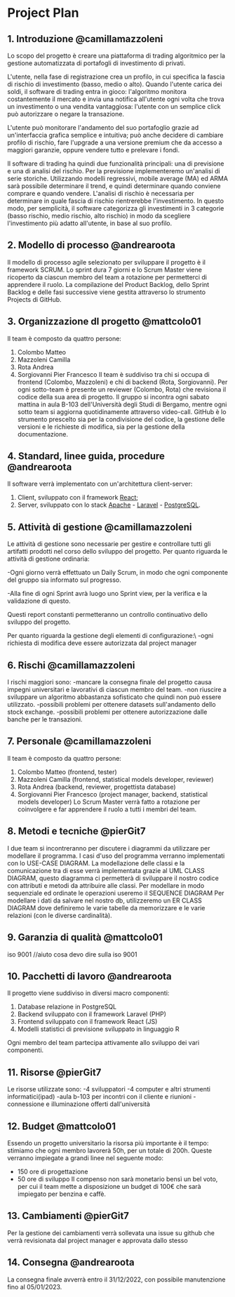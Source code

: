 # Project Plan
## 1. Introduzione @camillamazzoleni
Lo scopo del progetto è creare una piattaforma di trading algoritmico per la gestione automatizzata di portafogli di investimento di privati.

L'utente, nella fase di registrazione crea un profilo, in cui specifica la fascia di rischio di investimento (basso, medio o alto). Quando l'utente carica dei soldi, il software di trading entra in gioco: l'algoritmo monitora costantemente il mercato e invia una notifica all'utente ogni volta che trova un investimento o una vendita vantaggiosa: l'utente con un semplice click può autorizzare o negare la transazione.

L'utente può monitorare l'andamento del suo portafoglio grazie ad un'interfaccia grafica semplice e intuitiva; può anche decidere di cambiare profilo di rischio, fare l'upgrade a una versione premium che da accesso a maggiori garanzie, oppure vendere tutto e prelevare i fondi.

Il software di trading ha quindi due funzionalità principali: una di previsione e una di analisi del rischio. Per la previsione implementeremo un'analisi di serie storiche. Utilizzando modelli regressivi, mobile average (MA) ed ARMA sarà possibile determinare il trend, e quindi determinare quando conviene comprare e quando vendere. L'analisi di rischio è necessaria per determinare in quale fascia di rischio rientrerebbe l'investimento. In questo modo, per semplicità, il software categorizza gli investimenti in 3 categorie (basso rischio, medio rischio, alto rischio) in modo da scegliere l'investimento più adatto all'utente, in base al suo profilo.

## 2. Modello di processo @andrearoota
Il modello di processo agile selezionato per sviluppare il progetto è il framework SCRUM.
Lo sprint dura 7 giorni e lo Scrum Master viene ricoperto da ciascun membro del team a rotazione per permetterci di apprendere il ruolo.
La compilazione del Product Backlog, dello Sprint Backlog e delle fasi successive viene gestita attraverso lo strumento Projects di GitHub.

## 3. Organizzazione dl progetto @mattcolo01
Il team è composto da quattro persone:
1. Colombo Matteo
2. Mazzoleni Camilla
3. Rota Andrea
4. Sorgiovanni Pier Francesco
Il team è suddiviso tra chi si occupa di frontend (Colombo, Mazzoleni) e chi di backend (Rota, Sorgiovanni). Per ogni sotto-team è presente un reviewer (Colombo, Rota) che revisiona il codice della sua area di progetto.
Il gruppo si incontra ogni sabato mattina in aula B-103 dell'Università degli Studi di Bergamo, mentre ogni sotto team si aggiorna quotidinamente attraverso video-call.
GitHub è lo strumento prescelto sia per la condivisione del codice, la gestione delle versioni e le richieste di modifica, sia per la gestione della documentazione.

## 4. Standard, linee guida, procedure @andrearoota
Il software verrà implementato con un'architettura client-server:
1. Client, sviluppato con il framework [React](https://reactjs.org/);
2. Server, sviluppato con lo stack [Apache](https://httpd.apache.org/) - [Laravel](https://laravel.com/) - [PostgreSQL](https://www.postgresql.org/).


## 5. Attività di gestione @camillamazzoleni
Le attività di gestione sono necessarie per gestire e controllare tutti gli artifatti prodotti nel corso dello sviluppo del progetto.
Per quanto riguarda le attività di gestione ordinaria:

  -Ogni giorno verrà effettuato un Daily Scrum, in modo che ogni componente del gruppo sia informato sul progresso.
 
  -Alla fine di ogni Sprint avrà luogo uno Sprint view, per la verifica e la validazione di questo. 
  
Questi report constanti permetteranno un controllo continuativo dello sviluppo del progetto.

Per quanto riguarda la gestione degli elementi di configurazione:\\
  -ogni richiesta di modifica deve essere autorizzata dal project manager


## 6. Rischi @camillamazzoleni
I rischi maggiori sono:
-mancare la consegna finale del progetto causa impegni universitari e lavorativi di ciascun membro del team.
-non riuscire a sviluppare un algoritmo abbastanza sofisticato che quindi non può essere utilizzato.
-possibili problemi per ottenere datasets sull'andamento dello stock exchange.
-possibili problemi per ottenere autorizzazione dalle banche per le transazioni.

## 7. Personale @camillamazzoleni
Il team è composto da quattro persone:
1. Colombo Matteo (frontend, tester)
2. Mazzoleni Camilla (frontend, statistical models developer, reviewer)
3. Rota Andrea (backend, reviewer, progettista database)
4. Sorgiovanni Pier Francesco (project manager, backend, statistical models developer)
Lo Scrum Master verrà fatto a rotazione per coinvolgere e far apprendere il ruolo a tutti i membri del team.

## 8. Metodi e tecniche @pierGit7
I due team si incontreranno per discutere i diagrammi da utilizzare per modellare il programma.
I casi d'uso del programma verranno implementati con lo  USE-CASE DIAGRAM. La modellazione delle classi
e la comunicazione tra di esse verrà implementata grazie al UML CLASS DIAGRAM, questo diagramma 
ci permetterà di sviluppare il nostro codice con attributi e metodi da attribuire alle classi.
Per modellare in modo sequenziale ed ordinate le operazioni useremo il SEQUENCE DIAGRAM 
Per modellare i dati da salvare nel nostro db, utilizzeremo un ER CLASS DIAGRAM dove 
definiremo le varie tabelle da memorizzare e le varie relazioni (con le diverse cardinalità).

## 9. Garanzia di qualità @mattcolo01
iso 9001
//aiuto cosa devo dire sulla iso 9001

## 10. Pacchetti di lavoro @andrearoota
Il progetto viene suddiviso in diversi macro componenti:
1. Database relazione in PostgreSQL 
2. Backend sviluppato con il framework Laravel (PHP)
3. Frontend sviluppato con il framework React (JS)
4. Modelli statistici di previsione sviluppato in linguaggio R

Ogni membro del team partecipa attivamente allo sviluppo dei vari componenti.

## 11. Risorse @pierGit7
Le risorse utilizzate sono:
-4 sviluppatori
-4 computer e altri strumenti informatici(ipad)
-aula b-103 per incontri con il cliente e riunioni 
-connessione e illuminazione offerti dall'università

## 12. Budget @mattcolo01
Essendo un progetto universitario la risorsa più importante è il tempo: stimiamo che ogni membro lavorerà 50h, per un totale di 200h. Queste verranno impiegate a grandi linee nel seguente modo:
- 150 ore di progettazione
- 50 ore di sviluppo
Il compenso non sarà monetario bensì un bel voto, per cui il team mette a disposizione un budget di 100€ che sarà impiegato per benzina e caffè.

## 13. Cambiamenti @pierGit7
Per la gestione dei cambiamenti verrà sollevata una issue su github che verrà 
revisionata dal project manager e approvata dallo stesso

## 14. Consegna @andrearoota
La consegna finale avverrà entro il 31/12/2022, con possibile manutenzione fino al 05/01/2023.
